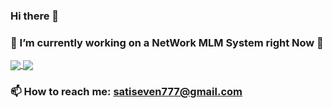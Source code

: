 ### Hi there 👋
### 🔭 I’m currently working on a NetWork MLM System right Now 👯
<a href="https://github.com/satiseven">
 <img align="center" src="https://github-readme-stats.vercel.app/api/top-langs/?username=satiseven&count_private=true" />
</a>
<a href="https://github.com/satiseven">
  <img align="center" src="https://github-readme-stats.vercel.app/api?username=satiseven&show_icons=true&count_private=true&include_all_commits=true" />
</a>

### 📫  How to reach me: satiseven777@gmail.com
<!--
**satiseven/satiseven** is a ✨ _special_ ✨ repository because its `README.md` (this file) appears on your GitHub profile.

Here are some ideas to get you started:

- 🔭 I’m currently working on ...
- 🌱 I’m currently learning ...
- 👯 I’m looking to collaborate on ...
- 🤔 I’m looking for help with ...
- 💬 Ask me about ...
- 📫 How to reach me: ...
- 😄 Pronouns: ...
- ⚡ Fun fact: ...
-->
